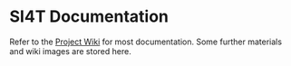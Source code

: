 SI4T Documentation
====

Refer to the <a href="../wiki">Project Wiki</a> for most documentation. Some further materials and wiki images are stored here.
